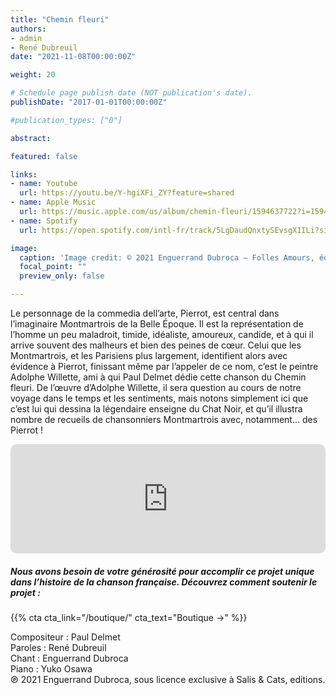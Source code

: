 ```yaml
---
title: "Chemin fleuri"
authors:
- admin
- René Dubreuil
date: "2021-11-08T00:00:00Z"

weight: 20

# Schedule page publish date (NOT publication's date).
publishDate: "2017-01-01T00:00:00Z"

#publication_types: ["0"]

abstract: 

featured: false

links:
- name: Youtube
  url: https://youtu.be/Y-hgiXFi_ZY?feature=shared
- name: Apple Music
  url: https://music.apple.com/us/album/chemin-fleuri/1594637722?i=1594637857
- name: Spotify
  url: https://open.spotify.com/intl-fr/track/5LgDaudQnxtySEvsgX1ILi?si=562e53a4eb314499

image:
  caption: 'Image credit: © 2021 Enguerrand Dubroca – Folles Amours, éditions Bergeret / Collection Lequy http://fantaisiesbergeret.free.fr'
  focal_point: ""
  preview_only: false

---
```


Le personnage de la commedia dell’arte, Pierrot, est central dans l’imaginaire Montmartrois de la Belle Époque. Il est la représentation de l’homme un peu maladroit, timide, idéaliste, amoureux, candide, et à qui il arrive souvent des malheurs et bien des peines de cœur. Celui que les Montmartrois, et les Parisiens plus largement, identifient alors avec évidence à Pierrot, finissant même par l’appeler de ce nom, c’est le peintre Adolphe Willette, ami à qui Paul Delmet dédie cette chanson du Chemin fleuri. De l’œuvre d’Adolphe Willette, il sera question au cours de notre voyage dans le temps et les sentiments, mais notons simplement ici que c’est lui qui dessina la légendaire enseigne du Chat Noir, et qu’il illustra nombre de recueils de chansonniers Montmartrois avec, notamment… des Pierrot !


<iframe allow="autoplay *; encrypted-media *; fullscreen *; clipboard-write" frameborder="0" height="175" style="width:100%;max-width:720px;overflow:hidden;border-radius:10px;" sandbox="allow-forms allow-popups allow-same-origin allow-scripts allow-storage-access-by-user-activation allow-top-navigation-by-user-activation" src="https://embed.music.apple.com/us/album/chemin-fleuri/1594637722?i=1594637857"></iframe>

##### Nous avons besoin de votre générosité pour accomplir ce projet unique dans l’histoire de la chanson française. Découvrez comment soutenir le projet :
{{% cta cta_link="/boutique/" cta_text="Boutique →" %}}

<p>Compositeur : Paul Delmet <br>
Paroles : René Dubreuil<br>
Chant : Enguerrand Dubroca<br>
Piano : Yuko Osawa<br>
℗ 2021 Enguerrand Dubroca, sous licence exclusive à Salis & Cats, editions.</p>


